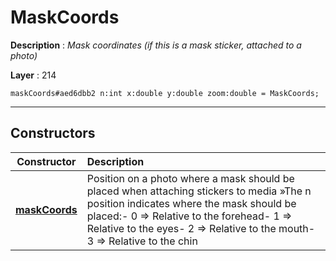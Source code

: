 # MaskCoords

**Description** : *Mask coordinates \(if this is a mask sticker, attached to a photo\)*

**Layer** : 214

```tl
maskCoords#aed6dbb2 n:int x:double y:double zoom:double = MaskCoords;
```

---

## Constructors

| Constructor | Description |
| :---: | :--- |
| [**maskCoords**](constructor/maskCoords) | Position on a photo where a mask should be placed when attaching stickers to media »The n position indicates where the mask should be placed:- 0 => Relative to the forehead- 1 => Relative to the eyes- 2 => Relative to the mouth- 3 => Relative to the chin |